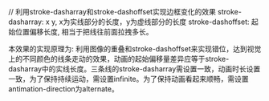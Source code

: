 // 利用stroke-dasharray和stroke-dashoffset实现边框变化的效果
stroke-dasharray: x y, x为实线部分的长度，y为虚线部分的长度
stroke-dashoffset: 起始位置偏移长度, 相当于把线往前面拉拽多长。

本效果的实现原理为: 利用图像的重叠和stroke-dashoffset来实现错位，达到视觉上的不同颜色的线条走动的效果，动画的起始偏移量差异应等于stroke-dasharray中的实线长度。三条线的stroke-dasharray需设置一致，动画时长设置一致，为了保持持续运动，需设置infinite。为了保持动画看起来顺畅，需设置antimation-direction为alternate。